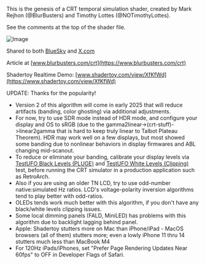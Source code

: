 This is the genesis of a CRT temporal simulation shader, created by Mark Rejhon (@BlurBusters) and Timothy Lottes (@NOTimothyLottes).

See the comments at the top of the shader file.

![Image](https://blurbusters.com/wp-content/uploads/2024/12/crt-simulation-animated.gif) 

Shared to both [BlueSky](https://bsky.app/profile/blurbusters.com/post/3ldz4u6kovs2v) and [X.com](https://x.com/BlurBusters/status/1871340328965533777)

Article at [www.blurbusters.com/crt](https://www.blurbusters.com/crt)

Shadertoy Realtime Demo: [www.shadertoy.com/view/XfKfWd](https://www.shadertoy.com/view/XfKfWd)

UPDATE: Thanks for the popularity!
- Version 2 of this algorithm will come in early 2025 that will reduce artifacts (banding, color ghosting) via additional adjustments.
- For now, try to use SDR mode instead of HDR mode, and configure your display and OS to sRGB (due to the gamma2linear->(crt-stuff)->linear2gamma that is hard to keep truly linear to Talbot Plateau Theorem). HDR may work well on a few displays, but most showed some banding due to nonlinear behaviors in display firmwares and ABL changing mid-scanout.
- To reduce or eliminate your banding, calibrate your display levels via [TestUFO Black Levels (PLUGE)](https://testufo.com/blacklevels) and [TestUFO White Levels (Clipping)](https://testufo.com/whitelevels) test, before running the CRT simulator in a production application such as RetroArch.
- Also if you are using an older TN LCD, try to use odd-number native:simulated Hz ratios.  LCD's voltage-polarity inversion algorithms tend to play better with odd-ratios.
- OLEDs tends work much better with this algorithm, if you don't have any black/white levels clipping issues.
- Some local dimming panels (FALD, MiniLED) has problems with this algorithm due to backlight lagging behind panel.
- Apple: Shadertoy stutters more on Mac than iPhone/iPad - MacOS browsers (all of them) stutters more; even a lowly iPhone 11 thru 14 stutters much less than MacBook M4
- For 120Hz iPads/iPhones, set "Prefer Page Rendering Updates Near 60fps" to OFF in Developer Flags of Safari.

